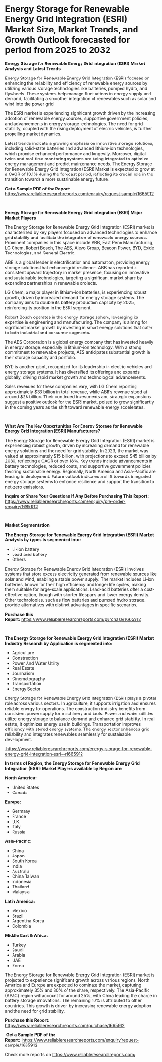 <p><h1>Energy Storage for Renewable Energy Grid Integration (ESRI) Market Size, Market Trends, and Growth Outlook forecasted for period from 2025 to 2032</h1></p><p><strong>Energy Storage for Renewable Energy Grid Integration (ESRI) Market Analysis and Latest Trends</strong></p>
<p><p>Energy Storage for Renewable Energy Grid Integration (ESRI) focuses on enhancing the reliability and efficiency of renewable energy sources by utilizing various storage technologies like batteries, pumped hydro, and flywheels. These systems help manage fluctuations in energy supply and demand, facilitating a smoother integration of renewables such as solar and wind into the power grid. </p><p>The ESRI market is experiencing significant growth driven by the increasing adoption of renewable energy sources, supportive government policies, and advancements in energy storage technologies. The need for grid stability, coupled with the rising deployment of electric vehicles, is further propelling market dynamics. </p><p>Latest trends indicate a growing emphasis on innovative storage solutions, including solid-state batteries and advanced lithium-ion technologies, which promise enhanced performance and longevity. Moreover, digital twins and real-time monitoring systems are being integrated to optimize energy management and predict maintenance needs. The Energy Storage for Renewable Energy Grid Integration (ESRI) Market is expected to grow at a CAGR of 13.1% during the forecast period, reflecting its crucial role in the transition towards a more sustainable energy future.</p></p>
<p><strong>Get a Sample PDF of the Report:&nbsp;</strong> <a href="https://www.reliableresearchreports.com/enquiry/request-sample/1665912?utm_campaign=2215&utm_medium=2&utm_source=Github&utm_content=ia&utm_term=07042025&utm_id=energy-storage-for-renewable-energy-grid-integration-esri">https://www.reliableresearchreports.com/enquiry/request-sample/1665912</a></p>
<p>&nbsp;</p>
<p><strong>Energy Storage for Renewable Energy Grid Integration (ESRI) Major Market Players</strong></p>
<p><p>The Energy Storage for Renewable Energy Grid Integration (ESRI) market is characterized by key players focused on advanced technologies to enhance grid stability and facilitate the integration of renewable energy sources. Prominent companies in this space include ABB, East Penn Manufacturing, LG Chem, Robert Bosch, The AES, Alevo Group, Beacon Power, BYD, Exide Technologies, and General Electric.</p><p>ABB is a global leader in electrification and automation, providing energy storage solutions that enhance grid resilience. ABB has reported a consistent upward trajectory in market presence, focusing on innovative and sustainable technologies, targeting a significant market share by expanding partnerships in renewable projects.</p><p>LG Chem, a major player in lithium-ion batteries, is experiencing robust growth, driven by increased demand for energy storage systems. The company aims to double its battery production capacity by 2025, reinforcing its position in the ESRI segment.</p><p>Robert Bosch operates in the energy storage sphere, leveraging its expertise in engineering and manufacturing. The company is aiming for significant market growth by investing in smart energy solutions that cater to both industrial and consumer segments.</p><p>The AES Corporation is a global energy company that has invested heavily in energy storage, especially in lithium-ion technology. With a strong commitment to renewable projects, AES anticipates substantial growth in their storage capacity and portfolio.</p><p>BYD is another giant, recognized for its leadership in electric vehicles and energy storage systems. It has diversified its offerings and expands globally, driving rapid market growth and technological advancements.</p><p>Sales revenues for these companies vary, with LG Chem reporting approximately $33 billion in total revenue, while ABB’s revenue stood at around $28 billion. Their continued investments and strategic expansions suggest a positive outlook for the ESRI market, poised to grow significantly in the coming years as the shift toward renewable energy accelerates.</p></p>
<p>&nbsp;</p>
<p><strong>What Are The Key Opportunities For Energy Storage for Renewable Energy Grid Integration (ESRI) Manufacturers?</strong></p>
<p><p>The Energy Storage for Renewable Energy Grid Integration (ESRI) market is experiencing robust growth, driven by increasing demand for renewable energy solutions and the need for grid stability. In 2023, the market was valued at approximately $15 billion, with projections to exceed $45 billion by 2030, reflecting a CAGR of over 18%. Key trends include advancements in battery technologies, reduced costs, and supportive government policies favoring sustainable energy. Regionally, North America and Asia-Pacific are leading in deployment. Future outlook indicates a shift towards integrated energy storage systems to enhance resilience and support the transition to net-zero emissions.</p></p>
<p><strong>Inquire or Share Your Questions If Any Before Purchasing This Report:</strong> <a href="https://www.reliableresearchreports.com/enquiry/pre-order-enquiry/1665912?utm_campaign=2215&utm_medium=2&utm_source=Github&utm_content=ia&utm_term=07042025&utm_id=energy-storage-for-renewable-energy-grid-integration-esri">https://www.reliableresearchreports.com/enquiry/pre-order-enquiry/1665912</a></p>
<p>&nbsp;</p>
<p><strong>Market Segmentation</strong></p>
<p><strong>The Energy Storage for Renewable Energy Grid Integration (ESRI) Market Analysis by types is segmented into:</strong></p>
<p><ul><li>Li-ion battery</li><li>Lead acid battery</li><li>Others</li></ul></p>
<p><p>Energy Storage for Renewable Energy Grid Integration (ESRI) involves systems that store excess electricity generated from renewable sources like solar and wind, enabling a stable power supply. The market includes Li-ion batteries, known for their high efficiency and longer life cycles, making them suitable for large-scale applications. Lead-acid batteries offer a cost-effective option, though with shorter lifespans and lower energy density. Other technologies, such as flow batteries and pumped hydro storage, provide alternatives with distinct advantages in specific scenarios.</p></p>
<p><strong>Purchase this Report:&nbsp;</strong><a href="https://www.reliableresearchreports.com/purchase/1665912?utm_campaign=2215&utm_medium=2&utm_source=Github&utm_content=ia&utm_term=07042025&utm_id=energy-storage-for-renewable-energy-grid-integration-esri">https://www.reliableresearchreports.com/purchase/1665912</a></p>
<p>&nbsp;</p>
<p><strong>The Energy Storage for Renewable Energy Grid Integration (ESRI) Market Industry Research by Application is segmented into:</strong></p>
<p><ul><li>Agriculture</li><li>Construction</li><li>Power And Water Utility</li><li>Real Estate</li><li>Journalism</li><li>Cinematography</li><li>Transportation</li><li>Energy Sector</li></ul></p>
<p><p>Energy Storage for Renewable Energy Grid Integration (ESRI) plays a pivotal role across various sectors. In agriculture, it supports irrigation and ensures reliable energy for operations. The construction industry benefits from consistent power supply for machinery and tools. Power and water utilities utilize energy storage to balance demand and enhance grid stability. In real estate, it optimizes energy use in buildings. Transportation improves efficiency with stored energy systems. The energy sector enhances grid reliability and integrates renewables seamlessly for sustainable development.</p></p>
<p><a href="https://www.reliableresearchreports.com/energy-storage-for-renewable-energy-grid-integration-esri--r1665912?utm_campaign=2215&utm_medium=2&utm_source=Github&utm_content=ia&utm_term=07042025&utm_id=energy-storage-for-renewable-energy-grid-integration-esri">&nbsp;https://www.reliableresearchreports.com/energy-storage-for-renewable-energy-grid-integration-esri--r1665912</a></p>
<p><strong>In terms of Region, the Energy Storage for Renewable Energy Grid Integration (ESRI) Market Players available by Region are:</strong></p>
<p>
    <p> <strong> North America: </strong>
        <ul>
            <li>United States</li>
            <li>Canada</li>
        </ul>
        </p> 
    <p> <strong> Europe: </strong>
        <ul>
            <li>Germany</li>
            <li>France</li>
            <li>U.K.</li>
            <li>Italy</li>
            <li>Russia</li>
        </ul>
        </p> 
    <p> <strong> Asia-Pacific: </strong>
        <ul>
            <li>China</li>
            <li>Japan</li>
            <li>South Korea</li>
            <li>India</li>
            <li>Australia</li>
            <li>China Taiwan</li>
            <li>Indonesia</li>
            <li>Thailand</li>
            <li>Malaysia</li>
        </ul>
        </p> 
    <p> <strong> Latin America: </strong>
        <ul>
            <li>Mexico</li>
            <li>Brazil</li>
            <li>Argentina Korea</li>
            <li>Colombia</li>
        </ul>
        </p> 
    <p> <strong> Middle East & Africa: </strong>
        <ul>
            <li>Turkey</li>
            <li>Saudi</li>
            <li>Arabia</li>
            <li>UAE</li>
            <li>Korea</li>
        </ul>
    </p>
    </p>
<p><p>The Energy Storage for Renewable Energy Grid Integration (ESRI) market is projected to experience significant growth across various regions. North America and Europe are expected to dominate the market, capturing approximately 35% and 30% of the share, respectively. The Asia-Pacific (APAC) region will account for around 25%, with China leading the charge in battery storage innovations. The remaining 10% is attributed to other countries. This growth is driven by increasing renewable energy adoption and the need for grid stability.</p></p>
<p><strong>Purchase this Report: </strong><a href="https://www.reliableresearchreports.com/purchase/1665912?utm_campaign=2215&utm_medium=2&utm_source=Github&utm_content=ia&utm_term=07042025&utm_id=energy-storage-for-renewable-energy-grid-integration-esri">https://www.reliableresearchreports.com/purchase/1665912</a></p>
<p>&nbsp;<strong>Get a Sample PDF of the Report:&nbsp;&nbsp;</strong><a href="https://www.reliableresearchreports.com/enquiry/request-sample/1665912?utm_campaign=2215&utm_medium=2&utm_source=Github&utm_content=ia&utm_term=07042025&utm_id=energy-storage-for-renewable-energy-grid-integration-esri">https://www.reliableresearchreports.com/enquiry/request-sample/1665912</a></p>
<p><strong></strong></p>
<p>Check more reports on <a href="https://www.reliableresearchreports.com/?utm_campaign=2215&utm_medium=2&utm_source=Github&utm_content=ia&utm_term=07042025&utm_id=energy-storage-for-renewable-energy-grid-integration-esri">https://www.reliableresearchreports.com/</a></p>